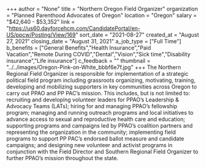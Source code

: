 +++
author = "None"
title = "Northern Oregon Field Organizer"
organization = "Planned Parenthood Advocates of Oregon"
location = "Oregon"
salary = "$42,640 - $53,352"
link = "https://us60.dayforcehcm.com/CandidatePortal/en-US/ppcw/Posting/View/169"
sort_date = "2021-08-27"
created_at = "August 27, 2021"
closing_date = "August 31, 2021"
a_job_type = ["Full Time"]
b_benefits = ["General Benefits","Health Insurance","Paid Vacation","Remote During COVID","Dental","Vision","Sick time","Disability insurance","Life insurance"]
c_feedback = ""
thumbnail = "../../images/Oregon-Pink-on-White_bbbf6e7f.jpg"
+++
The Northern Regional Field Organizer is responsible for implementation of a strategic political field program including grassroots organizing, motivating, training, developing and mobilizing supporters in key communities across Oregon to carry out PPAO and PP PAC’s mission. This includes, but is not limited to: recruiting and developing volunteer leaders for PPAO’s Leadership & Advocacy Teams (LATs); hiring for and managing PPAO’s fellowship program; managing and running outreach programs and local initiatives to advance access to sexual and reproductive health care and education; supporting programs and campaigns led by PPAO’s coalition partners and representing the organization in the community; implementing field programs to support PP PAC’s endorsed ballot measure and candidate campaigns; and designing new volunteer and activist programs in conjunction with the Field Director and Southern Regional Field Organizer to further PPAO’s mission throughout the state.